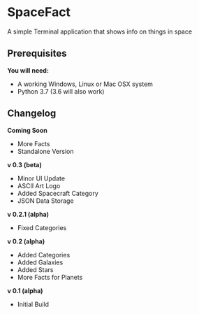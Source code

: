 # SpaceFact
A simple Terminal application that shows info on things in space

## Prerequisites
**You will need:**

- A working Windows, Linux or Mac OSX system
- Python 3.7 (3.6 will also work)

## Changelog
**Coming Soon**
- More Facts
- Standalone Version

**v 0.3 (beta)**
- Minor UI Update
- ASCII Art Logo
- Added Spacecraft Category
- JSON Data Storage

**v 0.2.1 (alpha)**
- Fixed Categories

**v 0.2 (alpha)**
- Added Categories
- Added Galaxies
- Added Stars
- More Facts for Planets

**v 0.1 (alpha)**
- Initial Build
